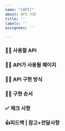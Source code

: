 ```yaml
---
name: "[API]"
about: API 사용
title: ''
labels: ''
assignees: ''

---
```


### 🧞‍♀️ 사용할  API

### 🧞‍♀️ API가 사용될 페이지

### 🧞‍♀️ API 구현 방식

### 🧞‍♀️ 구현 순서

### ✅ 체크 사항

### 👍피드백 | 참고+전달사항
